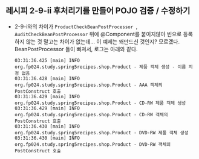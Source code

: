 ## 레시피 2-9-ii 후처리기를 만들어 POJO 검증 / 수정하기

* 2-9-i와의 차이가 `ProductCheckBeanPostProcessor `, `AuditCheckBeanPostProcessor` 위에 @Component를 붙이지않아 빈으로 등록하지 않는 것 말고는 차이가 없는데... 이 예제는 왜만드신 것인지? 모르겠다. BeanPostProcessor 들이 빠져서, 로그는 아래와 같다.

  ```
  03:31:36.425 [main] INFO  org.fp024.study.spring5recipes.shop.Product - 제품 객체 생성 - 이름 지정 없음
  03:31:36.428 [main] INFO  org.fp024.study.spring5recipes.shop.Product - AAA 객체의 PostConstruct 호출
  03:31:36.429 [main] INFO  org.fp024.study.spring5recipes.shop.Product - CD-RW 제품 객체 생성
  03:31:36.429 [main] INFO  org.fp024.study.spring5recipes.shop.Product - CD-RW 객체의 PostConstruct 호출
  03:31:36.430 [main] INFO  org.fp024.study.spring5recipes.shop.Product - DVD-RW 제품 객체 생성
  03:31:36.430 [main] INFO  org.fp024.study.spring5recipes.shop.Product - DVD-RW 객체의 PostConstruct 호출
  ```

  
